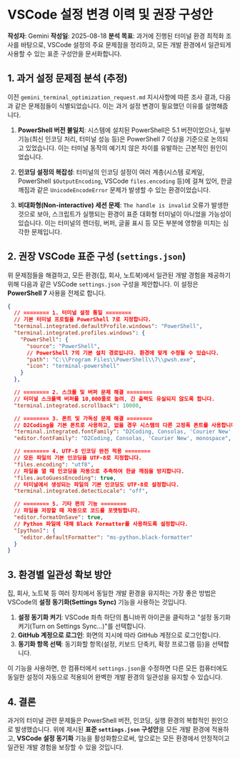 # VSCode 설정 변경 이력 및 권장 구성안

**작성자**: Gemini
**작성일**: 2025-08-18
**분석 목표**: 과거에 진행된 터미널 환경 최적화 조사를 바탕으로, VSCode 설정의 주요 문제점을 정리하고, 모든 개발 환경에서 일관되게 사용할 수 있는 표준 구성안을 문서화합니다.

## 1. 과거 설정 문제점 분석 (추정)

이전 `gemini_terminal_optimization_request.md` 지시사항에 따른 조사 결과, 다음과 같은 문제점들이 식별되었습니다. 이는 과거 설정 변경이 필요했던 이유를 설명해줍니다.

1.  **PowerShell 버전 불일치**: 시스템에 설치된 PowerShell은 5.1 버전이었으나, 일부 기능(최신 인코딩 처리, 터미널 성능 등)은 PowerShell 7 이상을 기준으로 논의되고 있었습니다. 이는 터미널 동작의 예기치 않은 차이를 유발하는 근본적인 원인이었습니다.

2.  **인코딩 설정의 복잡성**: 터미널의 인코딩 설정이 여러 계층(시스템 로케일, PowerShell `$OutputEncoding`, VSCode `files.encoding` 등)에 걸쳐 있어, 한글 깨짐과 같은 `UnicodeEncodeError` 문제가 발생할 수 있는 환경이었습니다.

3.  **비대화형(Non-interactive) 세션 문제**: `The handle is invalid` 오류가 발생한 것으로 보아, 스크립트가 실행되는 환경이 표준 대화형 터미널이 아니었을 가능성이 있습니다. 이는 터미널의 렌더링, 버퍼, 글꼴 표시 등 모든 부분에 영향을 미치는 심각한 문제입니다.

## 2. 권장 VSCode 표준 구성 (`settings.json`)

위 문제점들을 해결하고, 모든 환경(집, 회사, 노트북)에서 일관된 개발 경험을 제공하기 위해 다음과 같은 VSCode `settings.json` 구성을 제안합니다. 이 설정은 **PowerShell 7** 사용을 전제로 합니다.

```json
{
  // ======== 1. 터미널 설정 통일 ======== 
  // 기본 터미널 프로필을 PowerShell 7로 지정합니다.
  "terminal.integrated.defaultProfile.windows": "PowerShell",
  "terminal.integrated.profiles.windows": {
    "PowerShell": {
      "source": "PowerShell",
      // PowerShell 7의 기본 설치 경로입니다. 환경에 맞게 수정될 수 있습니다.
      "path": "C:\\Program Files\\PowerShell\\7\\pwsh.exe",
      "icon": "terminal-powershell"
    }
  },

  // ======== 2. 스크롤 및 버퍼 문제 해결 ======== 
  // 터미널 스크롤백 버퍼를 10,000줄로 늘려, 긴 출력도 유실되지 않도록 합니다.
  "terminal.integrated.scrollback": 10000,

  // ======== 3. 폰트 및 가독성 문제 해결 ======== 
  // D2Coding을 기본 폰트로 사용하고, 없을 경우 시스템의 다른 고정폭 폰트를 사용합니다.
  "terminal.integrated.fontFamily": "D2Coding, Consolas, 'Courier New', monospace",
  "editor.fontFamily": "D2Coding, Consolas, 'Courier New', monospace",

  // ======== 4. UTF-8 인코딩 완전 적용 ======== 
  // 모든 파일의 기본 인코딩을 UTF-8로 지정합니다.
  "files.encoding": "utf8",
  // 파일을 열 때 인코딩을 자동으로 추측하여 한글 깨짐을 방지합니다.
  "files.autoGuessEncoding": true,
  // 터미널에서 생성되는 파일의 기본 인코딩도 UTF-8로 설정합니다.
  "terminal.integrated.detectLocale": "off",

  // ======== 5. 기타 편의 기능 ======== 
  // 파일을 저장할 때 자동으로 코드를 포맷팅합니다.
  "editor.formatOnSave": true,
  // Python 파일에 대해 Black Formatter를 사용하도록 설정합니다.
  "[python]": {
    "editor.defaultFormatter": "ms-python.black-formatter"
  }
}
```

## 3. 환경별 일관성 확보 방안

집, 회사, 노트북 등 여러 장치에서 동일한 개발 환경을 유지하는 가장 좋은 방법은 VSCode의 **설정 동기화(Settings Sync)** 기능을 사용하는 것입니다.

1.  **설정 동기화 켜기**: VSCode 좌측 하단의 톱니바퀴 아이콘을 클릭하고 "설정 동기화 켜기(Turn on Settings Sync...)"를 선택합니다.
2.  **GitHub 계정으로 로그인**: 화면의 지시에 따라 GitHub 계정으로 로그인합니다.
3.  **동기화 항목 선택**: 동기화할 항목(설정, 키보드 단축키, 확장 프로그램 등)을 선택합니다.

이 기능을 사용하면, 한 컴퓨터에서 `settings.json`을 수정하면 다른 모든 컴퓨터에도 동일한 설정이 자동으로 적용되어 완벽한 개발 환경의 일관성을 유지할 수 있습니다.

## 4. 결론

과거의 터미널 관련 문제들은 PowerShell 버전, 인코딩, 실행 환경의 복합적인 원인으로 발생했습니다. 위에 제시된 **표준 `settings.json` 구성안**을 모든 개발 환경에 적용하고, **VSCode 설정 동기화** 기능을 활성화함으로써, 앞으로는 모든 환경에서 안정적이고 일관된 개발 경험을 보장할 수 있을 것입니다.
